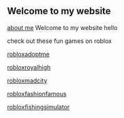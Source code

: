 ## Welcome to my website
[about me](about.md)
Welcome to my website
hello 

check out these fun games on roblox

[robloxadoptme](https://web.roblox.com/games/920587237/SCOOB-Adopt-Me?refPageId=719b7130-43fe-47c2-b72a-00349b666b67)

[robloxroyalhigh](https://web.roblox.com/games/735030788/Royale-High?refPageId=a5b1026b-afde-4feb-bea3-0ea13669b389)

[robloxmadcity](https://web.roblox.com/games/1224212277/Mad-City?refPageId=6767d509-f2fd-4078-b9b6-a6f68ce5464c)

[robloxfashionfamous](https://web.roblox.com/games/559159830/Fashion-Famous?refPageId=e87261ac-26ca-4848-aa6c-925aef21271f)

[robloxfishingsimulator](https://web.roblox.com/games/2866967438/NEW-JET-SKI-Fishing-Simulator?refPageId=079dbd7e-9548-41dd-94cb-9574756bc45e)
